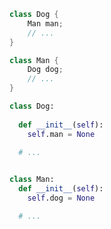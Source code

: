 <div class="alt-java">

```java
class Dog {
    Man man;
    // ...
}

class Man {
    Dog dog;
    // ...
}
```
</div>
<div class="alt-python">

```python
class Dog:
  
  def __init__(self):
    self.man = None
    
  # ...


class Man:
  def __init__(self):
    self.dog = None

  # ...
```
</div>